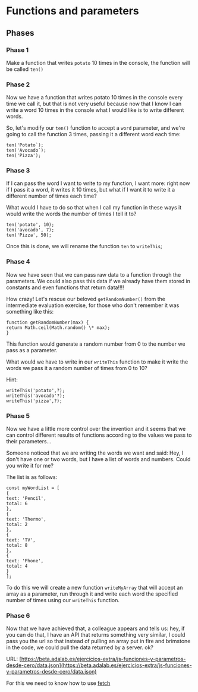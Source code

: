 # Functions and parameters

## Phases

### Phase 1

Make a function that writes `potato` 10 times in the console, the function will be called `ten()`

### Phase 2

Now we have a function that writes potato 10 times in the console every time we call it, but that is not very useful because now that I know I can write a word 10 times in the console what I would like is to write different words.

So, let's modify our `ten()` function to accept a `word` parameter, and we're going to call the function 3 times, passing it a different word each time:

```
ten('Potato`);
ten('Avocado`);
ten('Pizza');
```

### Phase 3

If I can pass the word I want to write to my function, I want more: right now if I pass it a word, it writes it 10 times, but what if I want it to write it a different number of times each time?

What would I have to do so that when I call my function in these ways it would write the words the number of times I tell it to?

```
ten('potato', 10);
ten('avocado', 7);
ten('Pizza', 50);
```

Once this is done, we will rename the function `ten` to `writeThis`;

### Phase 4

Now we have seen that we can pass raw data to a function through the parameters. We could also pass this data if we already have them stored in constants and even functions that return data!!!!

How crazy! Let's rescue our beloved `getRandomNumber()` from the intermediate evaluation exercise, for those who don't remember it was something like this:

```
function getRandomNumber(max) {
return Math.ceil(Math.random() \* max);
}
```

This function would generate a random number from 0 to the number we pass as a parameter.

What would we have to write in our `writeThis` function to make it write the words we pass it a random number of times from 0 to 10?

Hint:

```
writeThis('potato',?);
writeThis('avocado'?);
writeThis('pizza',?);
```

### Phase 5

Now we have a little more control over the invention and it seems that we can control different results of functions according to the values we pass to their parameters...

Someone noticed that we are writing the words we want and said: Hey, I don't have one or two words, but I have a list of words and numbers. Could you write it for me?

The list is as follows:

```
const myWordList = [
{
text: 'Pencil',
total: 6
},
{
text: 'Thermo',
total: 2
},
{
text: 'TV',
total: 8
},
{
text: 'Phone',
total: 4
}
];
```

To do this we will create a new function `writeMyArray` that will accept an array as a parameter, run through it and write each word the specified number of times using our `writeThis` function.

### Phase 6

Now that we have achieved that, a colleague appears and tells us: hey, if you can do that, I have an API that returns something very similar, I could pass you the url so that instead of pulling an array put in fire and brimstone in the code, we could pull the data returned by a server. ok?

URL: [https://beta.adalab.es/ejercicios-extra/js-funciones-y-parametros-desde-cero/data.json](https://beta.adalab.es/ejercicios-extra/js-funciones-y-parametros-desde-cero/data.json)

For this we need to know how to use [fetch](https://developer.mozilla.org/es/docs/Web/API/Fetch_API)
